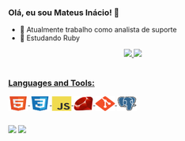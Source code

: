 ### Olá, eu sou Mateus Inácio! 👋

- 🔭 Atualmente trabalho como analista de suporte
- 🌱 Estudando Ruby

<div align="center">
  <a href="https://github.com/mateusinacioo">
  <img height="150em" src="https://github-readme-stats.vercel.app/api?username=mateusinacioo&show_icons=true&theme=highcontrast&include_all_commits=true&count_private=true"/>
  <img height="150em" src="https://github-readme-stats.vercel.app/api/top-langs/?username=mateusinacioo&layout=compact&langs_count=7&theme=highcontrast"/>
</div>
  
<div style="display: inline_block"><br>
  <h3 align="left">Languages and Tools:</h3>
  <img align="center" alt="Mateus-HTML" height="30" width="40" src="https://raw.githubusercontent.com/devicons/devicon/master/icons/html5/html5-original.svg">
  <img align="center" alt="Mateus-CSS" height="30" width="40" src="https://raw.githubusercontent.com/devicons/devicon/master/icons/css3/css3-original.svg">
  <img align="center" alt="Mateus-Js" height="30" width="40" src="https://raw.githubusercontent.com/devicons/devicon/master/icons/javascript/javascript-original.svg">
  <img align="center" alt="Mateus-Ruby" height="30" width="40" src="https://raw.githubusercontent.com/devicons/devicon/master/icons/ruby/ruby-original.svg"> 
  <img align="center" alt="Mateus-Git" height="30" width="40" src="https://raw.githubusercontent.com/devicons/devicon/master/icons/git/git-original.svg"> 
  <img align="center" alt="Mateus-PostgreSQL" height="30" width="40" src="https://raw.githubusercontent.com/devicons/devicon/master/icons/postgresql/postgresql-original.svg"> 
</div>

  ##
  
  <a href="https://instagram.com/mateus.inacioo" target="_blank"><img src="https://img.shields.io/badge/-Instagram-%23E4405F?style=for-the-badge&logo=instagram&logoColor=white" target="_blank"></a>
  <a href="https://www.linkedin.com/in/mateus-inacio/" target="_blank"><img src="https://img.shields.io/badge/-LinkedIn-%230077B5?style=for-the-badge&logo=linkedin&logoColor=white" target="_blank"></a>
  

  
  
